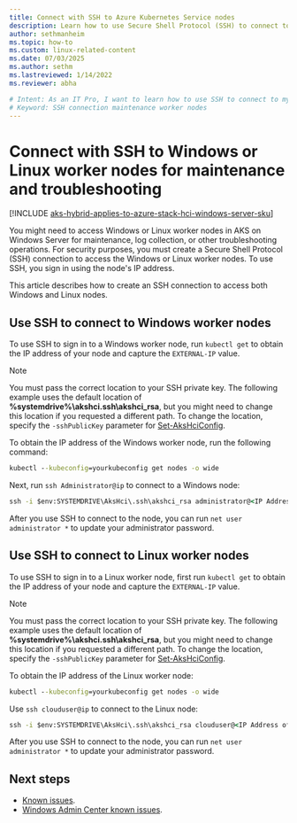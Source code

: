 ```yaml
---
title: Connect with SSH to Azure Kubernetes Service nodes
description: Learn how to use Secure Shell Protocol (SSH) to connect to worker nodes for maintenance and troubleshooting in AKS on Windows Server.
author: sethmanheim
ms.topic: how-to
ms.custom: linux-related-content
ms.date: 07/03/2025
ms.author: sethm 
ms.lastreviewed: 1/14/2022
ms.reviewer: abha

# Intent: As an IT Pro, I want to learn how to use SSH to connect to my Windows and Linux worker nodes when I need to perform maintenance and troubleshoot issues. 
# Keyword: SSH connection maintenance worker nodes
---
```


# Connect with SSH to Windows or Linux worker nodes for maintenance and troubleshooting

[!INCLUDE [aks-hybrid-applies-to-azure-stack-hci-windows-server-sku](includes/aks-hci-applies-to-skus/aks-hybrid-applies-to-azure-stack-hci-windows-server-sku.md)]

You might need to access Windows or Linux worker nodes in AKS on Windows Server for maintenance, log collection, or other troubleshooting operations. For security purposes, you must create a Secure Shell Protocol (SSH) connection to access the Windows or Linux worker nodes. To use SSH, you sign in using the node's IP address.

This article describes how to create an SSH connection to access both Windows and Linux nodes.

## Use SSH to connect to Windows worker nodes

To use SSH to sign in to a Windows worker node, run `kubectl get` to obtain the IP address of your node and capture the `EXTERNAL-IP` value.

> [!NOTE]
> You must pass the correct location to your SSH private key. The following example uses the default location of **%systemdrive%\akshci\.ssh\akshci_rsa**, but you might need to change this location if you requested a different path. To change the location, specify the `-sshPublicKey` parameter for [Set-AksHciConfig](./reference/ps/set-akshciconfig.md).

To obtain the IP address of the Windows worker node, run the following command:

```cmd
kubectl --kubeconfig=yourkubeconfig get nodes -o wide
```  

Next, run `ssh Administrator@ip` to connect to a Windows node:  

```cmd
ssh -i $env:SYSTEMDRIVE\AksHci\.ssh\akshci_rsa administrator@<IP Address of the Node>
```
  
After you use SSH to connect to the node, you can run `net user administrator *` to update your administrator password.

## Use SSH to connect to Linux worker nodes

To use SSH to sign in to a Linux worker node, first run `kubectl get` to obtain the IP address of your node and capture the `EXTERNAL-IP` value.

> [!NOTE]
> You must pass the correct location to your SSH private key. The following example uses the default location of **%systemdrive%\akshci\.ssh\akshci_rsa**, but you might need to change this location if you requested a different path. To change the location, specify the `-sshPublicKey` parameter for [Set-AksHciConfig](./reference/ps/set-akshciconfig.md).

To obtain the IP address of the Linux worker node:  

```cmd
kubectl --kubeconfig=yourkubeconfig get nodes -o wide
```  

Use `ssh clouduser@ip` to connect to the Linux node:

```cmd
ssh -i $env:SYSTEMDRIVE\AksHci\.ssh\akshci_rsa clouduser@<IP Address of the Node>
```  

After you use SSH to connect to the node, you can run `net user administrator *` to update your administrator password.

## Next steps

- [Known issues](known-issues.yml).
- [Windows Admin Center known issues](/azure-stack/aks-hci/known-issues-windows-admin-center).
